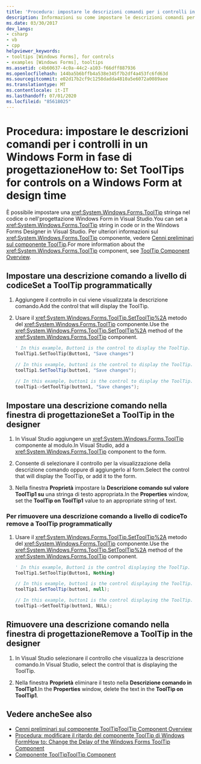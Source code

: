 ```yaml
---
title: 'Procedura: impostare le descrizioni comandi per i controlli in un Windows Form in fase di progettazione'
description: Informazioni su come impostare le descrizioni comandi per i controlli a livello di codice o nel Progettazione Windows Form in Visual Studio.
ms.date: 03/30/2017
dev_langs:
- csharp
- vb
- cpp
helpviewer_keywords:
- tooltips [Windows Forms], for controls
- examples [Windows Forms], tooltips
ms.assetid: c4b60637-4c0a-44c2-a103-f66dff887936
ms.openlocfilehash: 144ba5b6bffb4a538e345f7b2df4a453fc6fd63d
ms.sourcegitcommit: e02d17b2cf9c1258dadda4810a5e6072a0089aee
ms.translationtype: MT
ms.contentlocale: it-IT
ms.lasthandoff: 07/01/2020
ms.locfileid: "85618025"
---
```

# <a name="how-to-set-tooltips-for-controls-on-a-windows-form-at-design-time"></a><span data-ttu-id="63b8b-103">Procedura: impostare le descrizioni comandi per i controlli in un Windows Form in fase di progettazione</span><span class="sxs-lookup"><span data-stu-id="63b8b-103">How to: Set ToolTips for controls on a Windows Form at design time</span></span>

<span data-ttu-id="63b8b-104">È possibile impostare una <xref:System.Windows.Forms.ToolTip> stringa nel codice o nell'progettazione Windows Form in Visual Studio.</span><span class="sxs-lookup"><span data-stu-id="63b8b-104">You can set a <xref:System.Windows.Forms.ToolTip> string in code or in the Windows Forms Designer in Visual Studio.</span></span> <span data-ttu-id="63b8b-105">Per ulteriori informazioni sul <xref:System.Windows.Forms.ToolTip> componente, vedere [Cenni preliminari sul componente ToolTip](tooltip-component-overview-windows-forms.md).</span><span class="sxs-lookup"><span data-stu-id="63b8b-105">For more information about the <xref:System.Windows.Forms.ToolTip> component, see [ToolTip Component Overview](tooltip-component-overview-windows-forms.md).</span></span>

## <a name="set-a-tooltip-programmatically"></a><span data-ttu-id="63b8b-106">Impostare una descrizione comando a livello di codice</span><span class="sxs-lookup"><span data-stu-id="63b8b-106">Set a ToolTip programmatically</span></span>

1. <span data-ttu-id="63b8b-107">Aggiungere il controllo in cui viene visualizzata la descrizione comando.</span><span class="sxs-lookup"><span data-stu-id="63b8b-107">Add the control that will display the ToolTip.</span></span>

2. <span data-ttu-id="63b8b-108">Usare il <xref:System.Windows.Forms.ToolTip.SetToolTip%2A> metodo del <xref:System.Windows.Forms.ToolTip> componente.</span><span class="sxs-lookup"><span data-stu-id="63b8b-108">Use the <xref:System.Windows.Forms.ToolTip.SetToolTip%2A> method of the <xref:System.Windows.Forms.ToolTip> component.</span></span>

    ```vb
    ' In this example, Button1 is the control to display the ToolTip.
    ToolTip1.SetToolTip(Button1, "Save changes")
    ```

    ```csharp
    // In this example, button1 is the control to display the ToolTip.
    toolTip1.SetToolTip(button1, "Save changes");
    ```

    ```cpp
    // In this example, button1 is the control to display the ToolTip.
    toolTip1->SetToolTip(button1, "Save changes");
    ```

## <a name="set-a-tooltip-in-the-designer"></a><span data-ttu-id="63b8b-109">Impostare una descrizione comando nella finestra di progettazione</span><span class="sxs-lookup"><span data-stu-id="63b8b-109">Set a ToolTip in the designer</span></span>

1. <span data-ttu-id="63b8b-110">In Visual Studio aggiungere un <xref:System.Windows.Forms.ToolTip> componente al modulo.</span><span class="sxs-lookup"><span data-stu-id="63b8b-110">In Visual Studio, add a <xref:System.Windows.Forms.ToolTip> component to the form.</span></span>

2. <span data-ttu-id="63b8b-111">Consente di selezionare il controllo per la visualizzazione della descrizione comando oppure di aggiungerlo al form.</span><span class="sxs-lookup"><span data-stu-id="63b8b-111">Select the control that will display the ToolTip, or add it to the form.</span></span>

3. <span data-ttu-id="63b8b-112">Nella finestra **Proprietà** impostare la **Descrizione comando sul valore ToolTip1 su** una stringa di testo appropriata.</span><span class="sxs-lookup"><span data-stu-id="63b8b-112">In the **Properties** window, set the **ToolTip on ToolTip1** value to an appropriate string of text.</span></span>

### <a name="to-remove-a-tooltip-programmatically"></a><span data-ttu-id="63b8b-113">Per rimuovere una descrizione comando a livello di codice</span><span class="sxs-lookup"><span data-stu-id="63b8b-113">To remove a ToolTip programmatically</span></span>

1. <span data-ttu-id="63b8b-114">Usare il <xref:System.Windows.Forms.ToolTip.SetToolTip%2A> metodo del <xref:System.Windows.Forms.ToolTip> componente.</span><span class="sxs-lookup"><span data-stu-id="63b8b-114">Use the <xref:System.Windows.Forms.ToolTip.SetToolTip%2A> method of the <xref:System.Windows.Forms.ToolTip> component.</span></span>

    ```vb
    ' In this example, Button1 is the control displaying the ToolTip.
    ToolTip1.SetToolTip(Button1, Nothing)
    ```

    ```csharp
    // In this example, button1 is the control displaying the ToolTip.
    toolTip1.SetToolTip(button1, null);
    ```

    ```cpp
    // In this example, button1 is the control displaying the ToolTip.
    toolTip1->SetToolTip(button1, NULL);
    ```

## <a name="remove-a-tooltip-in-the-designer"></a><span data-ttu-id="63b8b-115">Rimuovere una descrizione comando nella finestra di progettazione</span><span class="sxs-lookup"><span data-stu-id="63b8b-115">Remove a ToolTip in the designer</span></span>

1. <span data-ttu-id="63b8b-116">In Visual Studio selezionare il controllo che visualizza la descrizione comando.</span><span class="sxs-lookup"><span data-stu-id="63b8b-116">In Visual Studio, select the control that is displaying the ToolTip.</span></span>

2. <span data-ttu-id="63b8b-117">Nella finestra **Proprietà** eliminare il testo nella **Descrizione comando in ToolTip1**.</span><span class="sxs-lookup"><span data-stu-id="63b8b-117">In the **Properties** window, delete the text in the **ToolTip on ToolTip1**.</span></span>

## <a name="see-also"></a><span data-ttu-id="63b8b-118">Vedere anche</span><span class="sxs-lookup"><span data-stu-id="63b8b-118">See also</span></span>

- [<span data-ttu-id="63b8b-119">Cenni preliminari sul componente ToolTip</span><span class="sxs-lookup"><span data-stu-id="63b8b-119">ToolTip Component Overview</span></span>](tooltip-component-overview-windows-forms.md)
- [<span data-ttu-id="63b8b-120">Procedura: modificare il ritardo del componente ToolTip di Windows Form</span><span class="sxs-lookup"><span data-stu-id="63b8b-120">How to: Change the Delay of the Windows Forms ToolTip Component</span></span>](how-to-change-the-delay-of-the-windows-forms-tooltip-component.md)
- [<span data-ttu-id="63b8b-121">Componente ToolTip</span><span class="sxs-lookup"><span data-stu-id="63b8b-121">ToolTip Component</span></span>](tooltip-component-windows-forms.md)
